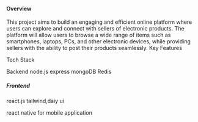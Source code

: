 <p>
 <h4>Overview</h4> 
This project aims to build an engaging and efficient online platform where users can explore and connect with sellers of electronic products. The platform will allow users to browse a wide range of items such as smartphones, laptops, PCs, and other electronic devices, while providing sellers with the ability to post their products seamlessly.
Key Features

Tech Stack
<p>Backend node.js express mongoDB Redis</p>
<h5>Frontend</h5> 
<P>react.js tailwind,daiy ui</P>
<p>react native for mobile application</p>

</p>
